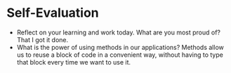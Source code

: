 # Self-Evaluation

- Reflect on your learning and work today. What are you most proud of?
That I got it done.
- What is the power of using methods in our applications?
Methods allow us to reuse a block of code in a convenient way, without having to type that block every time we want to use it.